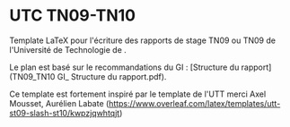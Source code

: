 # UTC TN09-TN10

Template LaTeX  pour l'écriture des rapports de stage TN09 ou TN09 de l'Université de Technologie de .

Le plan est basé sur le recommandations du GI :
[Structure du rapport](TN09_TN10 GI_ Structure du rapport.pdf).

Ce template est fortement inspiré par le template de l'UTT merci 
Axel Mousset, Aurélien Labate (https://www.overleaf.com/latex/templates/utt-st09-slash-st10/kwpzjqwhtqjt)

